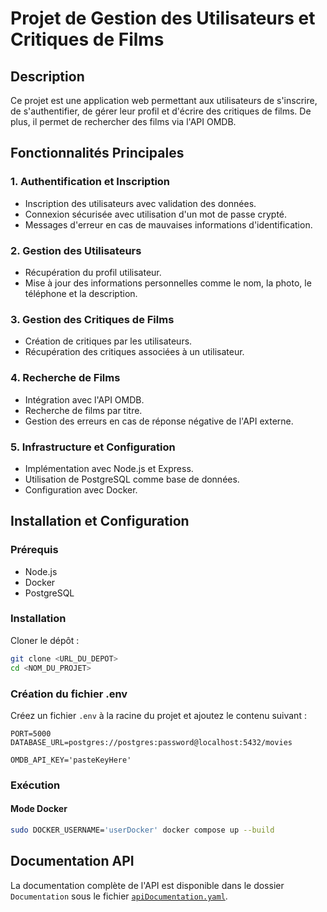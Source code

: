 # Projet de Gestion des Utilisateurs et Critiques de Films

## Description
Ce projet est une application web permettant aux utilisateurs de s'inscrire, de s'authentifier, de gérer leur profil et d'écrire des critiques de films. De plus, il permet de rechercher des films via l'API OMDB.

## Fonctionnalités Principales

### 1. Authentification et Inscription
- Inscription des utilisateurs avec validation des données.
- Connexion sécurisée avec utilisation d'un mot de passe crypté.
- Messages d'erreur en cas de mauvaises informations d'identification.

### 2. Gestion des Utilisateurs
- Récupération du profil utilisateur.
- Mise à jour des informations personnelles comme le nom, la photo, le téléphone et la description.

### 3. Gestion des Critiques de Films
- Création de critiques par les utilisateurs.
- Récupération des critiques associées à un utilisateur.

### 4. Recherche de Films
- Intégration avec l'API OMDB.
- Recherche de films par titre.
- Gestion des erreurs en cas de réponse négative de l'API externe.

### 5. Infrastructure et Configuration
- Implémentation avec Node.js et Express.
- Utilisation de PostgreSQL comme base de données.
- Configuration avec Docker.

## Installation et Configuration

### Prérequis
- Node.js
- Docker
- PostgreSQL

### Installation
Cloner le dépôt :
   ```sh
   git clone <URL_DU_DEPOT>
   cd <NOM_DU_PROJET>
   ```

### Création du fichier .env 
Créez un fichier `.env` à la racine du projet et ajoutez le contenu suivant :

```
PORT=5000
DATABASE_URL=postgres://postgres:password@localhost:5432/movies

OMDB_API_KEY='pasteKeyHere'
```

### Exécution

#### Mode Docker
```sh
sudo DOCKER_USERNAME='userDocker' docker compose up --build
```

## Documentation API
La documentation complète de l'API est disponible dans le dossier `Documentation` sous le fichier [`apiDocumentation.yaml`](Documentation/apiDocumentation.yaml).

